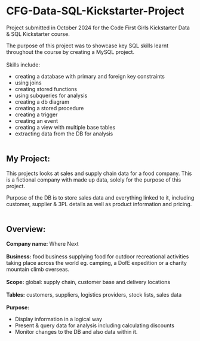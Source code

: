# CFG-Data-SQL-Kickstarter-Project
Project submitted in October 2024 for the Code First Girls Kickstarter Data &amp; SQL Kickstarter course.<br>

The purpose of this project was to showcase key SQL skills learnt throughout the course by creating a MySQL project.<br><br>
Skills include: 
- creating a database with primary and foreign key constraints
- using joins 
- creating stored functions
- using subqueries for analysis 
- creating a db diagram 
- creating a stored procedure 
- creating a trigger
- creating an event 
- creating a view with multiple base tables
- extracting data from the DB for analysis <br><br>

## My Project:  <br>

This projects looks at sales and supply chain data for a food company. This is a fictional company with made up data, solely for the purpose of this project. <br>

Purpose of the DB is to store sales data and everything linked to it, including customer, supplier & 3PL details as well as product information and pricing. <br><br>

## Overview: <br>

**Company name:** Where Next<br><br>
**Business:** food business supplying food for outdoor recreational activities taking place across the world eg. camping, a DofE expedition or a charity mountain climb overseas. <br><br>
**Scope:** global: supply chain, customer base and delivery locations<br><br>
**Tables:** customers, suppliers, logistics providers, stock lists, sales data<br><br>
**Purpose:**
- Display information in a logical way 
- Present & query data for analysis including calculating discounts
- Monitor changes to the DB and also data within it. 


